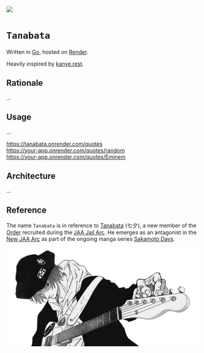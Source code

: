 [![](https://img.shields.io/badge/tanabata_1.0.0-passing-green)](https://github.com/gongahkia/tanabata/releases/tag/1.0.0) 

# `Tanabata`

Written in [Go](https://go.dev/), hosted on [Render](https://render.com/).

Heavily inspired by [kanye.rest](https://github.com/ajzbc/kanye.rest).

## Rationale

...

## Usage

...

https://tanabata.onrender.com/quotes  
https://your-app.onrender.com/quotes/random  
https://your-app.onrender.com/quotes/Eminem  

## Architecture

...

## Reference

The name `Tanabata` is in reference to [Tanabata](https://sakamoto-days.fandom.com/wiki/Tanabata) (七夕), a new member of the [Order](https://sakamoto-days.fandom.com/wiki/Order) recruited during the [JAA Jail Arc](https://sakamoto-days.fandom.com/wiki/JAA_Jail_Arc). He emerges as an antagonist in the [New JAA Arc](https://sakamoto-days.fandom.com/wiki/New_JAA_Arc) as part of the ongoing manga series [Sakamoto Days](https://sakamoto-days.fandom.com/wiki/Sakamoto_Days_Wiki).

![](./asset/logo/tanabata.webp)